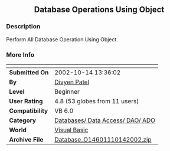 ﻿<div align="center">

## Database Operations Using Object


</div>

### Description

Perform All Database Operation Using Object.
 
### More Info
 


<span>             |<span>
---                |---
**Submitted On**   |2002-10-14 13:36:02
**By**             |[Divyen Patel](https://github.com/Planet-Source-Code/PSCIndex/blob/master/ByAuthor/divyen-patel.md)
**Level**          |Beginner
**User Rating**    |4.8 (53 globes from 11 users)
**Compatibility**  |VB 6\.0
**Category**       |[Databases/ Data Access/ DAO/ ADO](https://github.com/Planet-Source-Code/PSCIndex/blob/master/ByCategory/databases-data-access-dao-ado__1-6.md)
**World**          |[Visual Basic](https://github.com/Planet-Source-Code/PSCIndex/blob/master/ByWorld/visual-basic.md)
**Archive File**   |[Database\_O14601110142002\.zip](https://github.com/Planet-Source-Code/divyen-patel-database-operations-using-object__1-39818/archive/master.zip)








